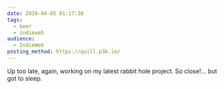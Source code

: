 ```yaml
---
date: 2019-04-05 01:17:38
tags:
  - beer
  - indieweb
audience:
  - IndieWeb
posting_method: https://quill.p3k.io/
---
```


Up too late, again, working on my latest rabbit hole project. So close!… but got to sleep.
